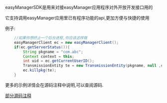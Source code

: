 easyManagerSDK是用来对接easyManager应用程序对外开放开发接口用的

它支持调用easyManager应用里已有程序功能的api,更加方便与快捷的使用

例子:

```Java
    //如果你想终止一个后台进程,你应该这样做
    easyManagerClient ec = new easyManagerClient();
    if(ec.getServerStatus()){
        String pkgname = "com.abc";
        Context context = this;
        int uid = ec.getCurrentUserID();
        TransmissionEntity te = new TransmissionEntity(pkgname, null ,context.getPackageName(),0,uid);
        ec.killpkg(te);
    }
```

更多的示例详情会在源码注释中说明,可以查阅源码.

[部分源码注释](https://github.com/MrsEWE44/easyManagerSDK/blob/master/src/main/java/com/easymanager/client/easyManagerClient.java#L193)



